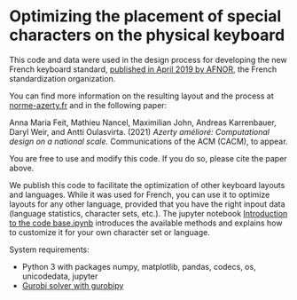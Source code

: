 # Optimizing the placement of special characters on the physical keyboard

This code and data were used in the design process for developing the new French keyboard standard, <a href="https://normalisation.afnor.org/actualites/faq-clavier-francais/"> published in April 2019 by AFNOR</a>, the French standardization organization.

You can find more information on the resulting layout and the process at <a href=http://norme-azerty.fr>norme-azerty.fr</a> and in the following paper:

Anna Maria Feit, Mathieu Nancel, Maximilian John, Andreas Karrenbauer, Daryl Weir, and Antti Oulasvirta. (2021) <i>Azerty amélioré: Computational design on a national scale.</i> Communications of the ACM (CACM), to appear.

You are free to use and modify this code. If you do so, please cite the paper above.

We publish this code to facilitate the optimization of other keyboard layouts and languages. While it was used for French, you can use it to optimize layouts for any other language, provided that you have the right inpout data (language statistics, character sets, etc.). 
The jupyter notebook <a href="Introduction to the codebase.ipynb">Introduction to the code base.ipynb</a> introduces the available methods and explains how to customize it for your own character set or language. 

System requirements: 
- Python 3 with packages numpy, matplotlib, pandas, codecs, os, unicodedata, jupyter
- <a href="https://www.gurobi.com/documentation/9.1/quickstart_mac/cs_python_installation_opt.html"> Gurobi solver with gurobipy</a>
